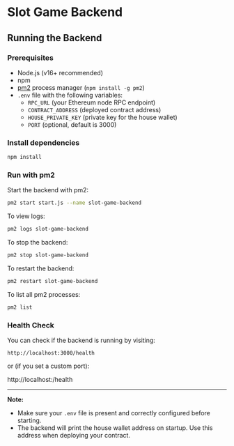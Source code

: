 # Slot Game Backend

## Running the Backend

### Prerequisites

- Node.js (v16+ recommended)
- npm
- [pm2](https://pm2.keymetrics.io/) process manager (`npm install -g pm2`)
- `.env` file with the following variables:
  - `RPC_URL` (your Ethereum node RPC endpoint)
  - `CONTRACT_ADDRESS` (deployed contract address)
  - `HOUSE_PRIVATE_KEY` (private key for the house wallet)
  - `PORT` (optional, default is 3000)

### Install dependencies

```bash
npm install
```

### Run with pm2

Start the backend with pm2:

```bash
pm2 start start.js --name slot-game-backend
```

To view logs:

```bash
pm2 logs slot-game-backend
```

To stop the backend:

```bash
pm2 stop slot-game-backend
```

To restart the backend:

```bash
pm2 restart slot-game-backend
```

To list all pm2 processes:

```bash
pm2 list
```

### Health Check

You can check if the backend is running by visiting:

```
http://localhost:3000/health
```

or (if you set a custom port):

http://localhost:<PORT>/health


---

**Note:**  
- Make sure your `.env` file is present and correctly configured before starting.
- The backend will print the house wallet address on startup. Use this address when deploying your contract.